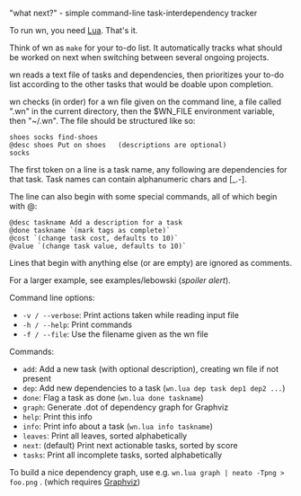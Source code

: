 "what next?" - simple command-line task-interdependency tracker

To run wn, you need [Lua](http://lua.org). That's it.

Think of wn as `make` for your to-do list. It automatically tracks what
should be worked on next when switching between several ongoing projects.

wn reads a text file of tasks and dependencies, then prioritizes your
to-do list according to the other tasks that would be doable upon completion.

wn checks (in order) for a wn file given on the command line, a file
called ".wn" in the current directory, then the $WN_FILE environment
variable, then "~/.wn". The file should be structured like so:

    shoes socks find-shoes
    @desc shoes Put on shoes   (descriptions are optional)
    socks

The first token on a line is a task name, any following are dependencies
for that task. Task names can contain alphanumeric chars and [_.-].

The line can also begin with some special commands, all of which begin with @:

    @desc taskname Add a description for a task
    @done taskname `(mark tags as complete)`
    @cost `(change task cost, defaults to 10)`
    @value `(change task value, defaults to 10)`

Lines that begin with anything else (or are empty) are ignored as comments.

For a larger example, see examples/lebowski (*spoiler alert*).

Command line options:

 * `-v / --verbose`: Print actions taken while reading input file
 * `-h / --help`:    Print commands
 * `-f / --file`:    Use the filename given as the wn file

Commands: 

 * `add`:    Add a new task (with optional description), creating wn file if not present
 * `dep`:    Add new dependencies to a task (`wn.lua dep task dep1 dep2 ...`)
 * `done`:   Flag a task as done (`wn.lua done taskname`)
 * `graph`:  Generate .dot of dependency graph for Graphviz
 * `help`:   Print this info
 * `info`:   Print info about a task (`wn.lua info taskname`)
 * `leaves`: Print all leaves, sorted alphabetically
 * `next`:   (default) Print next actionable tasks, sorted by score
 * `tasks`:  Print all incomplete tasks, sorted alphabetically

To build a nice dependency graph, use e.g. `wn.lua graph | neato -Tpng > foo.png` . (which requires [Graphviz](http://graphviz.org/))
